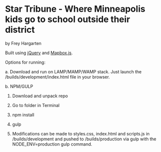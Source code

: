 Star Tribune - Where Minneapolis kids go to school outside their district
================

by Frey Hargarten

Built using [jQuery](https://github.com/jquery/jquery) and [Mapbox.js](https://www.mapbox.com/mapbox.js/api/v2.2.4/).

Options for running:

a. Download and run on LAMP/MAMP/WAMP stack. Just launch the /builds/development/index.html file in your browser.

b. NPM/GULP

1. Download and unpack repo

2. Go to folder in Terminal

3. npm install

4. gulp

5. Modifications can be made to styles.css, index.html and scripts.js in /builds/development and pushed to /builds/production via gulp with the NODE_ENV=production gulp command.